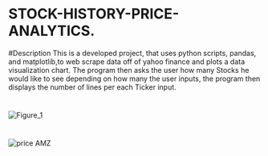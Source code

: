 # STOCK-HISTORY-PRICE-ANALYTICS.

#Description
This is a developed project, that uses python scripts, pandas, and matplotlib,to web scrape data off of yahoo finance and plots a data visualization chart. The program then asks the user how many Stocks he would like to see depending on how many the user inputs, the program then displays the number of lines per each Ticker input.

#
![Figure_1](https://user-images.githubusercontent.com/97313664/185510466-bd793d4f-0ec7-4037-9fad-3c24eb517eda.png)
#
![price AMZ](https://user-images.githubusercontent.com/97313664/185510531-fff6cfc8-1ff5-4da8-8279-95896c4f9056.png)
